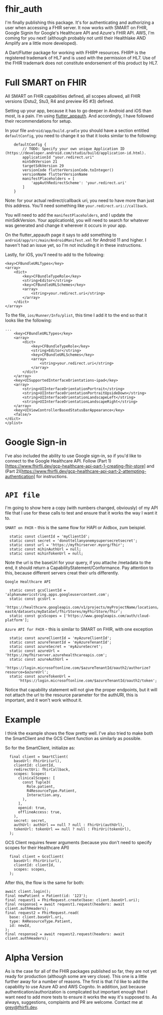 # fhir_auth

I'm finally publishing this package. It's for authenticating and authorizing a user when accessing a FHIR server. It now works with SMART on FHIR, Google Signin for Google's Healthcare API and Azure's FHIR API. AWS, I'm coming for you next! (although probably not until their Healthlake AND Amplify are a little more developed).

A Dart/Flutter package for working with FHIR® resources. FHIR® is the registered trademark of HL7 and is used with the permission of HL7. Use of the FHIR trademark does not constitute endorsement of this product by HL7. 

# Full SMART on FHIR 

All SMART on FHIR capabilities defined, all scopes allowed, all FHIR versions (Dstu2, Stu3, R4 and preview R5 #3) defined.

Setting up your app, because it has to go deeper in Android and iOS than most, is a pain. I'm using [flutter_appauth](https://pub.dev/packages/flutter_appauth). And accordingly, I have followed their recommendations for setup.

In your file ```android/app/build.gradle``` you should have a section entitled ```defaultConfig```, you need to change it so that it looks similar to the following:

```
    defaultConfig {
        // TODO: Specify your own unique Application ID (https://developer.android.com/studio/build/application-id.html).
        applicationId "your.redirect.uri"
        minSdkVersion 21
        targetSdkVersion 29
        versionCode flutterVersionCode.toInteger()
        versionName flutterVersionName
        manifestPlaceholders = [
            'appAuthRedirectScheme': 'your.redirect.uri'
        ]
    }
```

Note: for your actual redirect/callback uri, you need to have more than just this address. You'll need something like ```your.redirect.uri://callback```.

You will need to add the ```manifestPlaceholders```, and I update the minSdkVersion. Your applicationId, you will need to search for whatever was generated and change it wherever it occurs in your app.

On the flutter_appauth page it says to add something to ```android/app/src/main/AndroidManifest.xml``` for Android 11 and higher. I haven't had an issue yet, so I'm not including it in these instructions.

Lastly, for iOS, you'll need to add to the following:
```
<key>CFBundleURLTypes</key>
<array>
    <dict>
        <key>CFBundleTypeRole</key>
        <string>Editor</string>
        <key>CFBundleURLSchemes</key>
        <array>
            <string>your.redirect.uri</string>
        </array>
    </dict>
</array>
```

To the file, ```ios/Runner/Info/plist```, this time I add it to the end so that it looks like the following:
```
...
	<key>CFBundleURLTypes</key>
	<array>
		<dict>
			<key>CFBundleTypeRole</key>
			<string>Editor</string>
			<key>CFBundleURLSchemes</key>
			<array>
				<string>your.redirect.uri</string>
			</array>
		</dict>
	</array>
	<key>UISupportedInterfaceOrientations~ipad</key>
	<array>
		<string>UIInterfaceOrientationPortrait</string>
		<string>UIInterfaceOrientationPortraitUpsideDown</string>
		<string>UIInterfaceOrientationLandscapeLeft</string>
		<string>UIInterfaceOrientationLandscapeRight</string>
	</array>
	<key>UIViewControllerBasedStatusBarAppearance</key>
	<false/>
</dict>
</plist>
```


# Google Sign-in

I've also included the ability to use Google sign-in, so if you'd like to connect to the Google Healthcare API. Follow (Part 1)[https://www.fhirfli.dev/gcp-healthcare-api-part-1-creating-fhir-store] and (Part 2)[https://www.fhirfli.dev/gcp-healthcare-api-part-2-attempting-authentication] for instructions.

# ```API file```

I'm going to show here a copy (with numbers changed, obviously) of my API file that I use for these calls to test and ensure that it works the way I want it to. 

```SMART on FHIR``` - this is the same flow for HAPI or Aidbox, zum beispiel.
```
  static const clientId = 'myClientId';
  static const secret = 'donottellanyonemysupersecretsecret';
  static const url = 'https://myfhirserver.myorg/fhir';
  static const mihinAuthUrl = null;
  static const mihinTokenUrl = null;
```
Note the url is the baseUrl for your query, if you attache /metadata to the end, it should return a CapabilityStatement/Conformance. Pay attention to this, because different servers creat their urls differently.

```Google Healthcare API```
```
  static const gcsClientId = 'alphanumericstring.apps.googleusercontent.com';
  static const gcsUrl =
      'https://healthcare.googleapis.com/v1/projects/myProjectName/locations/us-east4/datasets/myDataSet/fhirStores/myFhirStore/fhir';
  static const gcsScopes = ['https://www.googleapis.com/auth/cloud-platform'];
```
```Azure API for FHIR``` - this is similar to SMART on FHIR, with one exception
```
  static const azureClientId = 'myAzureClientId';
  static const azureTenantId = 'myAzureTenantId';
  static const azureSecret = 'myAzureSecret';
  static const azureUrl = 'https://myfhirserver.azurehealthcareapis.com';
  static const azureAuthUrl =
      'https://login.microsoftonline.com/$azureTenantId/oauth2/authorize?resource=$azureUrl';
  static const azureTokenUrl =
      'https://login.microsoftonline.com/$azureTenantId/oauth2/token';
```
Notice that capability statement will not give the proper endpoints, but it will not attach the url to the resource parameter for the authURl, this is important, and it won't work without it. 

# Example

I think the example shows the flow pretty well. I've also tried to make both the SmartClient and the GCS Client function as similarly as possible.

So for the SmartClient, initialize as:
```
  final client = SmartClient(
    baseUrl: FhirUri(url),
    clientId: clientId,
    redirectUri: fhirCallback,
    scopes: Scopes(
      clinicalScopes: [
        const Tuple3(
          Role.patient,
          R4ResourceType.Patient,
          Interaction.any,
        ),
      ],
      openid: true,
      offlineAccess: true,
    ),
    secret: secret,
    authUrl: authUrl == null ? null : FhirUri(authUrl),
    tokenUrl: tokenUrl == null ? null : FhirUri(tokenUrl),
  );
```
GCS Client requires fewer arguments (because you don't need to specify scopes for their Healthcare API)
```
  final client = GcsClient(
    baseUrl: FhirUri(url),
    clientId: clientId,
    scopes: scopes,
  );
```
After this, the flow is the same for both:
```
await client.login();
final newPatient = Patient(id: '123');
final request1 = FhirRequest.create(base: client.baseUrl.uri);
final response1 = await request1.request(headers: await client.authHeaders);
final request2 = FhirRequest.read(
  base: client.baseUrl.uri,
  type: R4ResourceType.Patient,
  id: newId,
);
final response2 = await request2.request(headers: await client.authHeaders);
```

# Alpha Version

As is the case for all of the FHIR packages published so far, they are not yet ready for production (although some are very close). This one is a little further away for a number of reasons. The first is that I'd like to add the capability to use Azure AD and AWS Cognito. In addition, just because authentication/authorization is complicated but important enough that I want need to add more tests to ensure it works the way it's supposed to. As always, suggestions, complaints and PR are welcome. Contact me at grey@fhirfli.dev.
